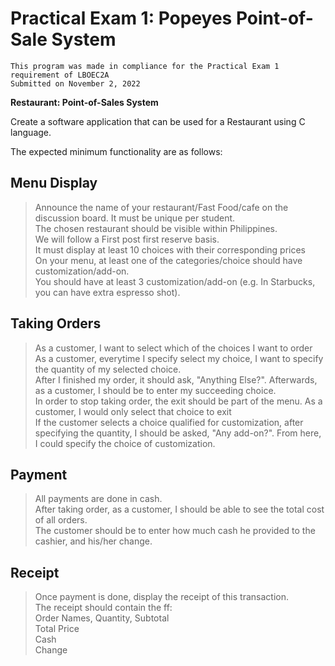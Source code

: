 # Practical Exam 1: Popeyes Point-of-Sale System
`This program was made in compliance for the Practical Exam 1 requirement of LBOEC2A`<br/>
`Submitted on November 2, 2022`

**Restaurant: Point-of-Sales System**

Create a software application that can be used for a Restaurant using C language.

The expected minimum functionality are as follows:

## Menu Display 
>Announce the name of your restaurant/Fast Food/cafe on the discussion board. It must be unique per student.<br/>
The chosen restaurant should be visible within Philippines.<br/>
We will follow a First post first reserve basis.<br/>
It must display at least 10 choices with their corresponding prices<br/>
On your menu, at least one of the categories/choice should have customization/add-on.<br/>
You should have at least 3 customization/add-on (e.g. In Starbucks, you can have extra espresso shot).<br/>

## Taking Orders
>As a customer, I want to select which of the choices I want to order<br/>
As a customer, everytime I specify select my choice, I want to specify the quantity of my selected choice.<br/>
After I finished my order, it should ask, "Anything Else?". Afterwards, as a customer, I should be to enter my succeeding choice.<br/>
In order to stop taking order, the exit should be part of the menu. As a customer, I would only select that choice to exit<br/>
If the customer selects a choice qualified for customization, after specifying the quantity, I should be asked, "Any add-on?". From here, I could specify the choice of customization.<br/>

## Payment
>All payments are done in cash.<br/>
After taking order, as a customer, I should be able to see the total cost of all orders.<br/>
The customer should be to enter how much cash he provided to the cashier, and his/her change.<br/>

## Receipt
>Once payment is done, display the receipt of this transaction.<br/>
The receipt should contain the ff:<br/>
Order Names, Quantity, Subtotal<br/>
Total Price<br/>
Cash<br/>
Change<br/>
